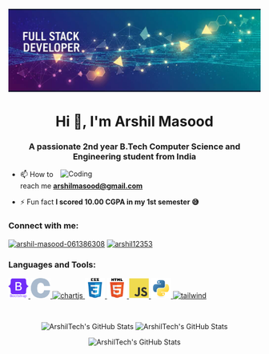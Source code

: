 ![logo](https://github.com/ArshilTech/ArshilTech/blob/main/Banner.jpg)

<h1 align="center">Hi 👋, I'm Arshil Masood</h1>
<h3 align="center">A passionate 2nd year B.Tech Computer Science and Engineering student from India</h3>

<img align="right" alt="Coding" width="400" src="https://media0.giphy.com/media/qgQUggAC3Pfv687qPC/giphy.gif">

- 📫 How to reach me **arshilmasood@gmail.com**

- ⚡ Fun fact **I scored 10.00 CGPA in my 1st semester 😅**

<h3 align="left">Connect with me:</h3>
<p align="left">
<a href="https://linkedin.com/in/arshil-masood-061386308" target="blank"><img align="center" src="https://raw.githubusercontent.com/rahuldkjain/github-profile-readme-generator/master/src/images/icons/Social/linked-in-alt.svg" alt="arshil-masood-061386308" height="30" width="40" /></a>
<a href="https://instagram.com/arshil12353" target="blank"><img align="center" src="https://raw.githubusercontent.com/rahuldkjain/github-profile-readme-generator/master/src/images/icons/Social/instagram.svg" alt="arshil12353" height="30" width="40" /></a>
</p>

<h3 align="left">Languages and Tools:</h3>
<p align="left"> <a href="https://getbootstrap.com" target="_blank" rel="noreferrer"> <img src="https://raw.githubusercontent.com/devicons/devicon/master/icons/bootstrap/bootstrap-plain-wordmark.svg" alt="bootstrap" width="40" height="40"/> </a> <a href="https://www.cprogramming.com/" target="_blank" rel="noreferrer"> <img src="https://raw.githubusercontent.com/devicons/devicon/master/icons/c/c-original.svg" alt="c" width="40" height="40"/> </a> <a href="https://www.chartjs.org" target="_blank" rel="noreferrer"> <img src="https://www.chartjs.org/media/logo-title.svg" alt="chartjs" width="40" height="40"/> </a> <a href="https://www.w3schools.com/css/" target="_blank" rel="noreferrer"> <img src="https://raw.githubusercontent.com/devicons/devicon/master/icons/css3/css3-original-wordmark.svg" alt="css3" width="40" height="40"/> </a> <a href="https://www.w3.org/html/" target="_blank" rel="noreferrer"> <img src="https://raw.githubusercontent.com/devicons/devicon/master/icons/html5/html5-original-wordmark.svg" alt="html5" width="40" height="40"/> </a> <a href="https://developer.mozilla.org/en-US/docs/Web/JavaScript" target="_blank" rel="noreferrer"> <img src="https://raw.githubusercontent.com/devicons/devicon/master/icons/javascript/javascript-original.svg" alt="javascript" width="40" height="40"/> </a> <a href="https://www.python.org" target="_blank" rel="noreferrer"> <img src="https://raw.githubusercontent.com/devicons/devicon/master/icons/python/python-original.svg" alt="python" width="40" height="40"/> </a> <a href="https://tailwindcss.com/" target="_blank" rel="noreferrer"> <img src="https://www.vectorlogo.zone/logos/tailwindcss/tailwindcss-icon.svg" alt="tailwind" width="40" height="40"/> </a> </p>

<br >
<p align="center">
  <img src="https://github-readme-stats.vercel.app/api?username=ArshilTech&theme=default&show_icons=true&hide_border=true&count_private=true" alt="ArshilTech's GitHub Stats" height="165"/>
  <img src="https://github-readme-stats.vercel.app/api/top-langs/?username=ArshilTech&theme=default&show_icons=true&hide_border=true&layout=compact" alt="ArshilTech's GitHub Stats" height="165"/>
</p>

<p align="center">
  <img  src="https://streak-stats.demolab.com?user=ArshilTech&theme=default&hide_border=true" alt="ArshilTech's GitHub Stats" />
</p>
